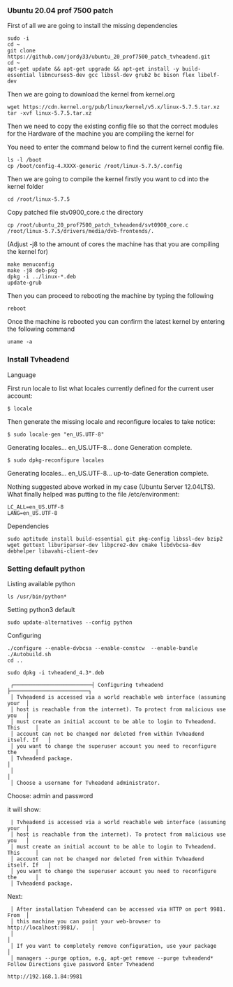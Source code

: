 ### Ubuntu 20.04 prof 7500 patch

First of all we are going to install the missing dependencies
```
sudo -i
cd ~
git clone https://github.com/jordy33/ubuntu_20_prof7500_patch_tvheadend.git
cd ~
apt-get update && apt-get upgrade && apt-get install -y build-essential libncurses5-dev gcc libssl-dev grub2 bc bison flex libelf-dev
```

Then we are going to download the kernel from kernel.org
```
wget https://cdn.kernel.org/pub/linux/kernel/v5.x/linux-5.7.5.tar.xz
tar -xvf linux-5.7.5.tar.xz
```
Then we need to copy the existing config file so that the correct modules for the Hardware of the machine you are compiling the kernel for

You need to enter the command below to find the current kernel config file.
```
ls -l /boot
cp /boot/config-4.XXXX-generic /root/linux-5.7.5/.config
```

Then we are going to compile the kernel firstly you want to cd into the kernel folder
```
cd /root/linux-5.7.5
```

Copy patched file stv0900_core.c the directory
```
cp /root/ubuntu_20_prof7500_patch_tvheadend/svt0900_core.c /root/linux-5.7.5/drivers/media/dvb-frontends/.
```
(Adjust -j8 to the amount of cores the machine has that you are compiling the kernel for)
```
make menuconfig
make -j8 deb-pkg
dpkg -i ../linux-*.deb
update-grub
```
Then you can proceed to rebooting the machine by typing the following
```
reboot
```
Once the machine is rebooted you can confirm the latest kernel by entering the following command
```
uname -a
```

### Install Tvheadend

Language

First run locale to list what locales currently defined for the current user account:
```
$ locale
```
Then generate the missing locale and reconfigure locales to take notice:
```
$ sudo locale-gen "en_US.UTF-8"
```
Generating locales...
  en_US.UTF-8... done
Generation complete.
```
$ sudo dpkg-reconfigure locales
```
Generating locales...
  en_US.UTF-8... up-to-date
Generation complete.

Nothing suggested above worked in my case (Ubuntu Server 12.04LTS). What finally helped was putting to the file /etc/environment:
```
LC_ALL=en_US.UTF-8
LANG=en_US.UTF-8
```
Dependencies
```
sudo aptitude install build-essential git pkg-config libssl-dev bzip2 wget gettext liburiparser-dev libpcre2-dev cmake libdvbcsa-dev debhelper libavahi-client-dev
```
### Setting default python

Listing available python 
```
ls /usr/bin/python*
```

Setting python3 default
```
sudo update-alternatives --config python
```

Configuring
```
./configure --enable-dvbcsa --enable-constcw  --enable-bundle
./Autobuild.sh
cd ..
```

```
sudo dpkg -i tvheadend_4.3*.deb
```

```
 ┌─────────────────────────┤ Configuring tvheadend ├─────────────────────────┐
 │ Tvheadend is accessed via a world reachable web interface (assuming your  │ 
 │ host is reachable from the internet). To protect from malicious use you   │ 
 │ must create an initial account to be able to login to Tvheadend. This     │ 
 │ account can not be changed nor deleted from within Tvheadend itself. If   │ 
 │ you want to change the superuser account you need to reconfigure the      │ 
 │ Tvheadend package.                                                        │ 
 │                                                                           │ 
 │ Choose a username for Tvheadend administrator.  
```

Choose: admin and password


it will show:
```
 | Tvheadend is accessed via a world reachable web interface (assuming your  │ 
 │ host is reachable from the internet). To protect from malicious use you   │ 
 │ must create an initial account to be able to login to Tvheadend. This     │ 
 │ account can not be changed nor deleted from within Tvheadend itself. If   │ 
 │ you want to change the superuser account you need to reconfigure the      │ 
 │ Tvheadend package. 
```

Next:
```
 │ After installation Tvheadend can be accessed via HTTP on port 9981. From  │ 
 │ this machine you can point your web-browser to http://localhost:9981/.    │ 
 │                                                                           │ 
 │ If you want to completely remove configuration, use your package          │ 
 │ managers --purge option, e.g, apt-get remove --purge tvheadend* 
Follow Directions give password Enter Tvheadend

http://192.168.1.84:9981
```

